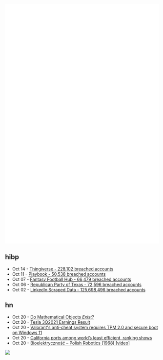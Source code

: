 ![Metrics](https://raw.githubusercontent.com/phixion/phixion/master/metrics.svg)

## hibp

<!--
for https://github.com/phixion/phixion/blob/main/.github/workflows/feeds.yml
-->
<!--START_SECTION:haveibeenpwnd-->
- Oct 14 - [Thingiverse - 228,102 breached accounts](https://haveibeenpwned.com/PwnedWebsites#Thingiverse)
- Oct 11 - [Playbook - 50,538 breached accounts](https://haveibeenpwned.com/PwnedWebsites#Playbook)
- Oct 07 - [Fantasy Football Hub - 66,479 breached accounts](https://haveibeenpwned.com/PwnedWebsites#FantasyFootballHub)
- Oct 06 - [Republican Party of Texas - 72,596 breached accounts](https://haveibeenpwned.com/PwnedWebsites#RepublicanPartyOfTexas)
- Oct 02 - [LinkedIn Scraped Data - 125,698,496 breached accounts](https://haveibeenpwned.com/PwnedWebsites#LinkedInScrape)
<!--END_SECTION:haveibeenpwnd-->

## hn

<!--
for https://github.com/phixion/phixion/blob/main/.github/workflows/feeds.yml
-->
<!--START_SECTION:hn-->
- Oct 20 - [Do Mathematical Objects *Exist*?](https://plato.stanford.edu/entries/platonism-mathematics/#WhaMatPla)
- Oct 20 - [Tesla 3Q2021 Earnings Result](https://tesla-cdn.thron.com/static/TWPKBV_TSLA_Q3_2021_Quarterly_Update_SI1AKE.pdf?xseo=&response-content-disposition=inline%3Bfilename%3D%22TSLA-Q3-2021-Quarterly-Update.pdf%22)
- Oct 20 - [Valorant's anti-cheat system requires TPM 2.0 and secure boot on Windows 11](https://www.techspot.com/news/91138-valorant-anti-cheat-system-requires-tpm-20-secure.html)
- Oct 20 - [California ports among world’s least efficient, ranking shows](https://www.reuters.com/world/us/california-ports-key-us-supply-chain-among-worlds-least-efficient-2021-10-20/)
- Oct 20 - [Bioelektryczność – Polish Robotics (1968) [video]](https://www.youtube.com/watch?v=NjrYk546uBA)
<!--END_SECTION:hn-->

<!--
for https://yhype.me
-->
![](https://hit.yhype.me/github/profile?user_id=13013670)
